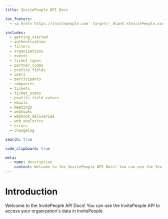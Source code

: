 ```yaml
---
title: InvitePeople API Docs

toc_footers:
  - <a href='https://invitepeople.com' target='_blank'>InvitePeople.com</a>

includes:
  - getting_started
  - authentication
  - filters
  - organizations
  - events
  - ticket_types
  - partner_codes
  - profile_fields
  - users
  - participants
  - companies
  - tickets
  - ticket_scans
  - profile_field_values
  - emails
  - meetings
  - webhooks
  - webhook_deliveries
  - web_analytics
  - errors
  - changelog

search: true

code_clipboard: true

meta:
  - name: description
    content: Welcome to the InvitePeople API Docs! You can use the InvitePeople API to access your organization's data in InvitePeople.
---
```


# Introduction

Welcome to the InvitePeople API Docs! You can use the InvitePeople API to access your organization's data in InvitePeople.
